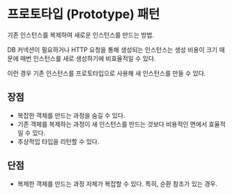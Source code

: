 # 프로토타입 (Prototype) 패턴

기존 인스턴스를 복제하여 새로운 인스턴스를 만드는 방법.

DB 커넥션이 필요하거나 HTTP 요청을 통해 생성되는 인스턴스는 생성 비용이 크기 때문에 매번 인스턴스를 새로 생성하기에 비효율적일 수 있다.

이런 경우 기존 인스턴스를 프로토타입으로 사용해 새 인스턴스를 만들 수 있다.


## 장점

- 복잡한 객체를 만드는 과정을 숨길 수 있다.
- 기존 객체를 복제하는 과정이 새 인스턴스를 만드는 것보다 비용적인 면에서 효율적일 수 있다.
- 추상적입 타입을 리턴할 수 있다.

## 단점

- 복제한 객체를 만드는 과정 자체가 복잡할 수 있다. 특히, 순환 참조가 있는 경우.